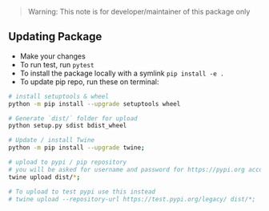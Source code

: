 > Warning: This note is for developer/maintainer of this package only

## Updating Package

- Make your changes
- To run test, run `pytest`
- To install the package locally with a symlink `pip install -e .`
- To update pip repo, run these on terminal:
```bash
# install setuptools & wheel
python -m pip install --upgrade setuptools wheel

# Generate `dist/` folder for upload
python setup.py sdist bdist_wheel

# Update / install Twine
python -m pip install --upgrade twine;

# upload to pypi / pip repository
# you will be asked for username and password for https://pypi.org account
twine upload dist/*;

# To upload to test pypi use this instead
# twine upload --repository-url https://test.pypi.org/legacy/ dist/*;
```